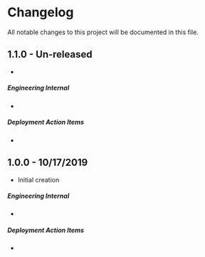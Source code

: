 # Changelog

All notable changes to this project will be documented in this file.


## 1.1.0 - Un-released

-   

##### Engineering Internal

-   

##### Deployment Action Items

-   


## 1.0.0 - 10/17/2019

-   Initial creation

##### Engineering Internal

-   

##### Deployment Action Items

-   
